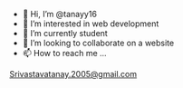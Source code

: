 - 👋 Hi, I’m @tanayy16
- 👀 I’m interested in web development 
- 🌱 I’m currently student
- 💞️ I’m looking to collaborate on a website 
- 📫 How to reach me ...

Srivastavatanay.2005@gmail.com

<!---
tanayy16/tanayy16 is a ✨ special ✨ repository because its `README.md` (this file) appears on your GitHub profile.
You can click the Preview link to take a look at your changes.
--->

